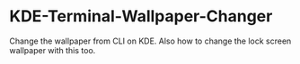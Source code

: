 # KDE-Terminal-Wallpaper-Changer
Change the wallpaper from CLI on KDE. Also how to change the lock screen wallpaper with this too.
